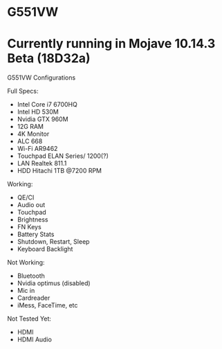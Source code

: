 # G551VW
# Currently running in Mojave 10.14.3 Beta (18D32a)
G551VW Configurations

Full Specs:

- Intel Core i7 6700HQ
- Intel HD 530M
- Nvidia GTX 960M
- 12G RAM
- 4K Monitor
- ALC 668
- Wi-Fi AR9462
- Touchpad ELAN Series/ 1200(?)
- LAN Realtek 811.1
- HDD Hitachi 1TB @7200 RPM

Working:
- QE/CI
- Audio out
- Touchpad
- Brightness
- FN Keys
- Battery Stats
- Shutdown, Restart, Sleep
- Keyboard Backlight

Not Working:
- Bluetooth
- Nvidia optimus (disabled)
- Mic in 
- Cardreader
- iMess, FaceTime, etc

Not Tested Yet:
- HDMI
- HDMI Audio
